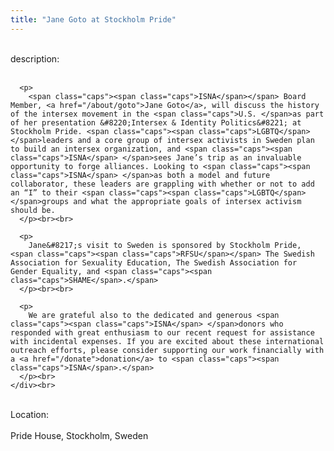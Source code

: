 ```yaml
---
title: "Jane Goto at Stockholm Pride"
---
```


<div class="flexinode-body flexinode-2">
  <div class="flexinode-textarea-1">
    <div class="form-item">
      <br> <label>description:</label><br /> <br> 
      
      <p>
        <span class="caps"><span class="caps">ISNA</span></span> Board Member, <a href="/about/goto">Jane Goto</a>, will discuss the history of the intersex movement in the <span class="caps">U.S. </span>as part of her presentation &#8220;Intersex & Identity Politics&#8221; at Stockholm Pride. <span class="caps"><span class="caps">LGBTQ</span> </span>leaders and a core group of intersex activists in Sweden plan to build an intersex organization, and <span class="caps"><span class="caps">ISNA</span> </span>sees Jane’s trip as an invaluable opportunity to forge alliances. Looking to <span class="caps"><span class="caps">ISNA</span> </span>as both a model and future collaborator, these leaders are grappling with whether or not to add an “I” to their <span class="caps"><span class="caps">LGBTQ</span> </span>groups and what the appropriate goals of intersex activism should be.
      </p><br><br>
      
      <p>
        Jane&#8217;s visit to Sweden is sponsored by Stockholm Pride, <span class="caps"><span class="caps">RFSU</span></span> The Swedish Association for Sexuality Education, The Swedish Association for Gender Equality, and <span class="caps"><span class="caps">SHAME</span>.</span>
      </p><br><br>
      
      <p>
        We are grateful also to the dedicated and generous <span class="caps"><span class="caps">ISNA</span> </span>donors who responded with great enthusiasm to our recent request for assistance with incidental expenses. If you are excited about these international outreach efforts, please consider supporting our work financially with a <a href="/donate">donation</a> to <span class="caps"><span class="caps">ISNA</span>.</span>
      </p><br>
    </div><br>
  </div>
  
  <div class="flexinode-textfield-2">
    <div class="form-item">
      <br> <label>Location:</label><br /> <br> Pride House, Stockholm, Sweden<br>
    </div><br>
  </div>
</div>
